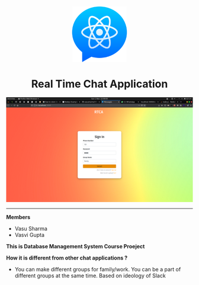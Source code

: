 <p align="center">
  <img src="./public/react-messenger.svg" height="150px" />
  <h1 align="center">Real Time Chat Application</h1>  
</p>


<p align="center">
  <img src="./screenshots/Screenshot from 2020-11-01 22-58-00.png" />
</p>

<hr />

**Members** 

 - Vasu Sharma
 - Vasvi Gupta
 
 __This is Database Management System Course Proeject__

**How it is different from other chat applications ?** 
 
  - You can make different groups for family/work. You can be a part of different groups at the same time. Based on ideology of Slack
